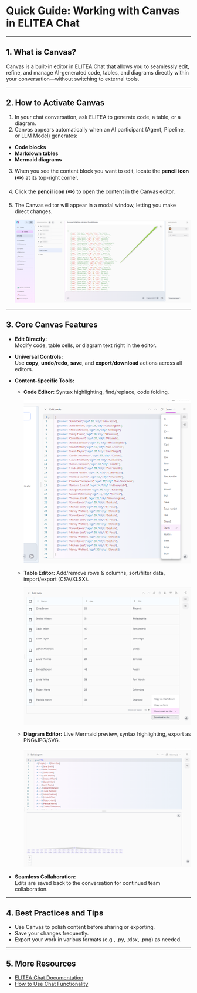 # Quick Guide: Working with Canvas in ELITEA Chat

---

## 1. What is Canvas?

Canvas is a built-in editor in ELITEA Chat that allows you to seamlessly edit, refine, and manage AI-generated code, tables, and diagrams directly within your conversation—without switching to external tools.


---

## 2. How to Activate Canvas

1. In your chat conversation, ask ELITEA to generate code, a table, or a diagram.
2. Canvas appears automatically when an AI participant (Agent, Pipeline, or LLM Model) generates:
- **Code blocks**
- **Markdown tables**
- **Mermaid diagrams**
3. When you see the content block you want to edit, locate the **pencil icon (✏️)** at its top-right corner.
4. Click the **pencil icon (✏️)** to open the content in the Canvas editor.
5. The Canvas editor will appear in a modal window, letting you make direct changes.

    ![Toolkits-TestSettings](../img/quick-start/canvas/canvas_open.png)
---

## 3. Core Canvas Features

- **Edit Directly:**  
  Modify code, table cells, or diagram text right in the editor.

- **Universal Controls:**  
  Use **copy**, **undo/redo**, **save**, and **export/download** actions across all editors.

- **Content-Specific Tools:**  
  - **Code Editor:** Syntax highlighting, find/replace, code folding.

     ![Toolkits-TestSettings](../img/quick-start/canvas/code.png)

  - **Table Editor:** Add/remove rows & columns, sort/filter data, import/export (CSV/XLSX).

     ![Toolkits-TestSettings](../img/quick-start/canvas/table.png)

  - **Diagram Editor:** Live Mermaid preview, syntax highlighting, export as PNG/JPG/SVG.

    ![Toolkits-TestSettings](../img/quick-start/canvas/mermaid.png)


- **Seamless Collaboration:**  
  Edits are saved back to the conversation for continued team collaboration.

---

## 4. Best Practices and Tips

- Use Canvas to polish content before sharing or exporting.
- Save your changes frequently.
- Export your work in various formats (e.g., .py, .xlsx, .png) as needed.

---

## 5. More Resources
 
- [ELITEA Chat Documentation](../platform-documentation/menus/chat.md)
- [How to Use Chat Functionality](how-to-use-chat-functionality.md)